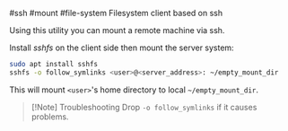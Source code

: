 #ssh #mount #file-system 
Filesystem client based on ssh

Using this utility you can mount a remote machine via ssh.

Install *sshfs* on the client side then mount the server system:
```sh
sudo apt install sshfs
sshfs -o follow_symlinks <user>@<server_address>: ~/empty_mount_dir
```
This will mount `<user>`'s home directory to local `~/empty_mount_dir`.
>[!Note] Troubleshooting
> Drop `-o follow_symlinks` if it causes problems.

